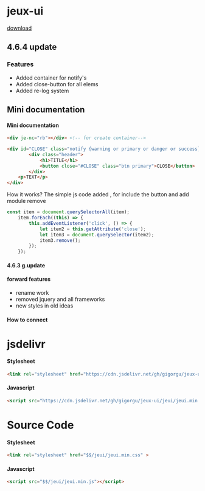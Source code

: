 # jeux-ui
[download](https://github.com/Gigorgu/jeux-ui/releases/tag/jeux)

## 4.6.4 update 
### Features
* Added container for notify's
* Added close-button for all elems
* Added re-log system

## Mini documentation
#### Mini documentation
```html
<div je-nc="rb"></div> <!-- for create container-->
```
```html
<div id="CLOSE" class="notify {warning or primary or danger or success}">
        <div class="header">
            <h1>TITLE</h1>
            <button close="#CLOSE" class="btn primary">CLOSE</button>
        </div>
    <p>TEXT</p>
</div>
```
How it works? The simple js code added , for include the button and add module remove

```javascript
const item = document.querySelectorAll(item);
    item.forEach((this) => {
        this.addEventListener('click', () => {
            let item2 = this.getAttribute('close');
            let item3 = document.querySelector(item2);
            item3.remove();
        });
    });
```
#### 4.6.3 g.update


#### forward features

* rename work
* removed jquery and all frameworks
* new styles in old ideas

#### How to connect

# jsdelivr
#### Stylesheet
```html
<link rel="stylesheet" href="https://cdn.jsdelivr.net/gh/gigorgu/jeux-ui/jeui/jeui.min.css" >
```
#### Javascript
```html
<script src="https://cdn.jsdelivr.net/gh/gigorgu/jeux-ui/jeui/jeui.min.js"></script>
```

# Source Code
#### Stylesheet
```html
<link rel="stylesheet" href="$$/jeui/jeui.min.css" >
```
#### Javascript
```html
<script src="$$/jeui/jeui.min.js"></script>
```


